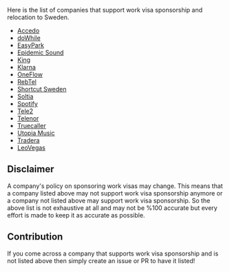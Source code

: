 Here is the list of companies that support work visa sponsorship and relocation to Sweden.

- [Accedo](https://www.accedo.tv)
- [doWhile](https://dowhile.se) 
- [EasyPark](https://easypark.se)
- [Epidemic Sound](https://www.epidemicsound.com)
- [King](https://www.king.com)
- [Klarna](https://www.klarna.com)
- [OneFlow](https://oneflow.com)
- [RebTel](https://www.rebtel.com)
- [Shortcut Sweden](https://shortcut.io/sweden)
- [Soltia](https://www.soltia.se)
- [Spotify](https://www.spotify.com)
- [Tele2](https://www.tele2.se)
- [Telenor](https://www.telenor.se)
- [Truecaller](https://www.truecaller.com) 
- [Utopia Music](https://utopiamusic.com)
- [Tradera](https://www.tradera.com/)
- [LeoVegas](https://www.leovegas.com/)

## Disclaimer

A company's policy on sponsoring work visas may change. This means that a company listed above may not support work visa sponsorship anymore or a company not listed above may support work visa sponsorship. So the above list is not exhaustive at all and may not be %100 accurate but every effort is made to keep it as accurate as possible.

## Contribution

If you come across a company that supports work visa sponsorship and is not listed above then simply create an issue or PR to have it listed!
